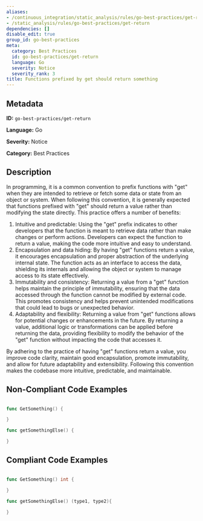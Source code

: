```yaml
---
aliases:
- /continuous_integration/static_analysis/rules/go-best-practices/get-return
- /static_analysis/rules/go-best-practices/get-return
dependencies: []
disable_edit: true
group_id: go-best-practices
meta:
  category: Best Practices
  id: go-best-practices/get-return
  language: Go
  severity: Notice
  severity_rank: 3
title: Functions prefixed by get should return something
---
```

<!--  SOURCED FROM https://github.com/DataDog/datadog-static-analyzer-rule-docs -->


## Metadata
**ID:** `go-best-practices/get-return`

**Language:** Go

**Severity:** Notice

**Category:** Best Practices

## Description
In programming, it is a common convention to prefix functions with "get" when they are intended to retrieve or fetch some data or state from an object or system. When following this convention, it is generally expected that functions prefixed with "get" should return a value rather than modifying the state directly. This practice offers a number of benefits:

1.  Intuitive and predictable: Using the "get" prefix indicates to other developers that the function is meant to retrieve data rather than make changes or perform actions. Developers can expect the function to return a value, making the code more intuitive and easy to understand.
2.  Encapsulation and data hiding: By having "get" functions return a value, it encourages encapsulation and proper abstraction of the underlying internal state. The function acts as an interface to access the data, shielding its internals and allowing the object or system to manage access to its state effectively.
3.  Immutability and consistency: Returning a value from a "get" function helps maintain the principle of immutability, ensuring that the data accessed through the function cannot be modified by external code. This promotes consistency and helps prevent unintended modifications that could lead to bugs or unexpected behavior.
4.  Adaptability and flexibility: Returning a value from "get" functions allows for potential changes or enhancements in the future. By returning a value, additional logic or transformations can be applied before returning the data, providing flexibility to modify the behavior of the "get" function without impacting the code that accesses it.

By adhering to the practice of having "get" functions return a value, you improve code clarity, maintain good encapsulation, promote immutability, and allow for future adaptability and extensibility. Following this convention makes the codebase more intuitive, predictable, and maintainable.


## Non-Compliant Code Examples
```go

func GetSomething() {

}

func getSomethingElse() {

}

```

## Compliant Code Examples
```go

func GetSomething() int {

}

func getSomethingElse() (type1, type2){

}

```
